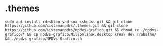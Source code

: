 # .themes

```sudo apt install rdesktop yad sox sshpass git && git clone https://github.com/sistemanpdvs/.themes.git && git clone https://github.com/sistemanpdvs/npdvs-grafico.git && chmod +x ./npdvs-grafico/* && cp npdvs-grafico/Nilsonlinux.desktop Área\ de\ Trabalho/ && ./npdvs-grafico/NPDVs-Grafico.sh```
